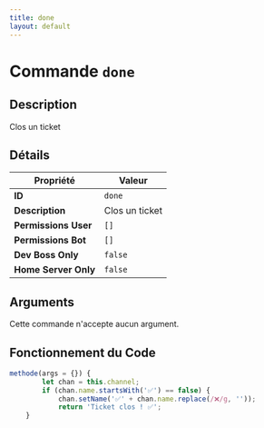 ```yaml
---
title: done
layout: default
---
```


# Commande `done`

## Description

Clos un ticket

## Détails

| Propriété | Valeur |
| --- | --- |
| **ID** | `done` |
| **Description** | Clos un ticket |
| **Permissions User** | `[]` |
| **Permissions Bot** | `[]` |
| **Dev Boss Only** | `false` |
| **Home Server Only** | `false` |

## Arguments

Cette commande n'accepte aucun argument.

## Fonctionnement du Code

```javascript
methode(args = {}) {
        let chan = this.channel;
        if (chan.name.startsWith('✅') == false) {
            chan.setName('✅' + chan.name.replace(/❌/g, ''));
            return 'Ticket clos ! ✅';
	}
```
